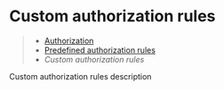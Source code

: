 # Custom authorization rules

> * [Authorization](/model-definitions/authorization)
> * [Predefined authorization rules](predefined)
> * _Custom authorization rules_

Custom authorization rules description
